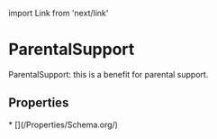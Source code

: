 import Link from 'next/link'

# ParentalSupport

ParentalSupport: this is a benefit for parental support.

## Properties

<Grid>
* [](/Properties/Schema.org/)

</Grid>

